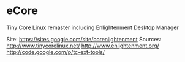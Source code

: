 eCore
=====

Tiny Core Linux remaster including Enlightenment Desktop Manager

Site:
  https://sites.google.com/site/corenlightenment
Sources:
  http://www.tinycorelinux.net/
  http://www.enlightenment.org/
  http://code.google.com/p/tc-ext-tools/